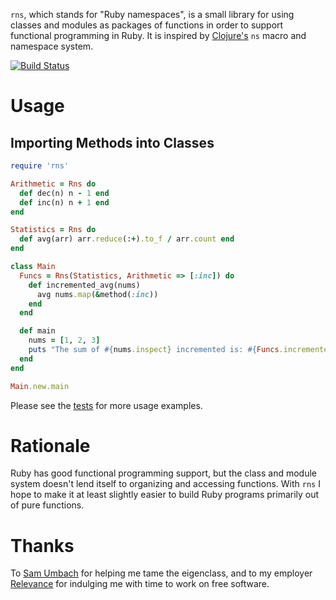 `rns`, which stands for "Ruby namespaces", is a small library for
using classes and modules as packages of functions in order to support
functional programming in Ruby.  It is inspired by
[Clojure's](http://clojure.org) `ns` macro and namespace system.

[![Build Status](https://secure.travis-ci.org/alandipert/rns.png)](http://travis-ci.org/alandipert/rns)

# Usage

## Importing Methods into Classes

```ruby
require 'rns'

Arithmetic = Rns do
  def dec(n) n - 1 end
  def inc(n) n + 1 end
end

Statistics = Rns do
  def avg(arr) arr.reduce(:+).to_f / arr.count end
end

class Main
  Funcs = Rns(Statistics, Arithmetic => [:inc]) do
    def incremented_avg(nums)
      avg nums.map(&method(:inc))
    end
  end

  def main
    nums = [1, 2, 3]
    puts "The sum of #{nums.inspect} incremented is: #{Funcs.incremented_avg nums}"
  end
end

Main.new.main
```

Please see the
[tests](https://github.com/alandipert/rns/tree/master/test) for more
usage examples.

# Rationale

Ruby has good functional programming support, but the class and module
system doesn't lend itself to organizing and accessing functions.
With `rns` I hope to make it at least slightly easier to build Ruby
programs primarily out of pure functions.

# Thanks

To [Sam Umbach](https://twitter.com/samumbach) for helping me tame the
eigenclass, and to my employer [Relevance](http://thinkrelevance.com)
for indulging me with time to work on free software.
